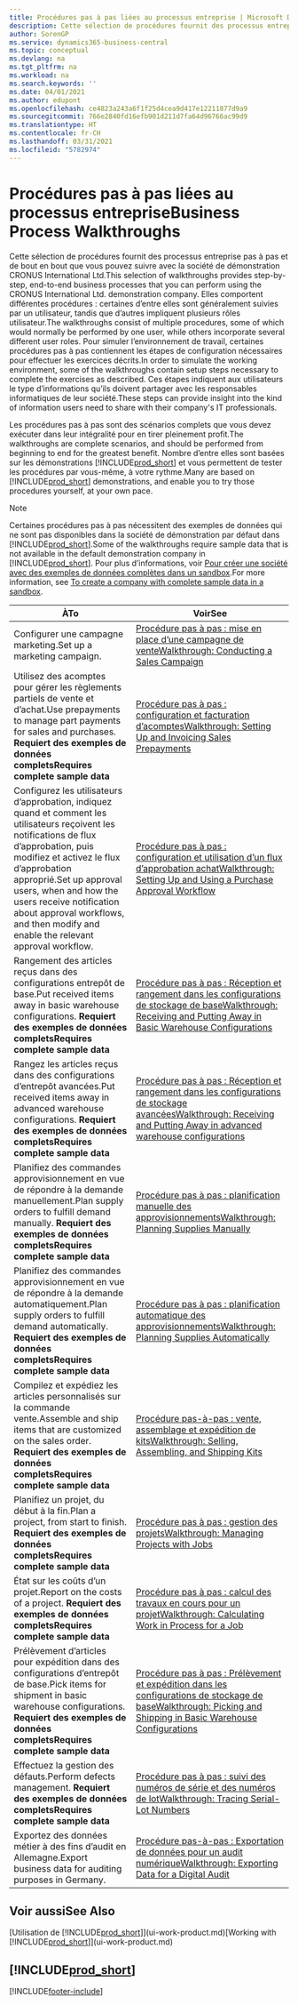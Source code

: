```yaml
---
title: Procédures pas à pas liées au processus entreprise | Microsoft Docs
description: Cette sélection de procédures fournit des processus entreprise pas à pas et de bout en bout que vous pouvez suivre avec la société de démonstration CRONUS International Ltd.
author: SorenGP
ms.service: dynamics365-business-central
ms.topic: conceptual
ms.devlang: na
ms.tgt_pltfrm: na
ms.workload: na
ms.search.keywords: ''
ms.date: 04/01/2021
ms.author: edupont
ms.openlocfilehash: ce4823a243a6f1f25d4cea9d417e12211877d9a9
ms.sourcegitcommit: 766e2840fd16efb901d211d7fa64d96766ac99d9
ms.translationtype: HT
ms.contentlocale: fr-CH
ms.lasthandoff: 03/31/2021
ms.locfileid: "5782974"
---
```

# <a name="business-process-walkthroughs"></a><span data-ttu-id="9103e-103">Procédures pas à pas liées au processus entreprise</span><span class="sxs-lookup"><span data-stu-id="9103e-103">Business Process Walkthroughs</span></span>

<span data-ttu-id="9103e-104">Cette sélection de procédures fournit des processus entreprise pas à pas et de bout en bout que vous pouvez suivre avec la société de démonstration CRONUS International Ltd.</span><span class="sxs-lookup"><span data-stu-id="9103e-104">This selection of walkthroughs provides step-by-step, end-to-end business processes that you can perform using the CRONUS International Ltd. demonstration company.</span></span> <span data-ttu-id="9103e-105">Elles comportent différentes procédures : certaines d’entre elles sont généralement suivies par un utilisateur, tandis que d’autres impliquent plusieurs rôles utilisateur.</span><span class="sxs-lookup"><span data-stu-id="9103e-105">The walkthroughs consist of multiple procedures, some of which would normally be performed by one user, while others incorporate several different user roles.</span></span> <span data-ttu-id="9103e-106">Pour simuler l’environnement de travail, certaines procédures pas à pas contiennent les étapes de configuration nécessaires pour effectuer les exercices décrits.</span><span class="sxs-lookup"><span data-stu-id="9103e-106">In order to simulate the working environment, some of the walkthroughs contain setup steps necessary to complete the exercises as described.</span></span> <span data-ttu-id="9103e-107">Ces étapes indiquent aux utilisateurs le type d’informations qu’ils doivent partager avec les responsables informatiques de leur société.</span><span class="sxs-lookup"><span data-stu-id="9103e-107">These steps can provide insight into the kind of information users need to share with their company's IT professionals.</span></span>  

 <span data-ttu-id="9103e-108">Les procédures pas à pas sont des scénarios complets que vous devez exécuter dans leur intégralité pour en tirer pleinement profit.</span><span class="sxs-lookup"><span data-stu-id="9103e-108">The walkthroughs are complete scenarios, and should be performed from beginning to end for the greatest benefit.</span></span> <span data-ttu-id="9103e-109">Nombre d’entre elles sont basées sur les démonstrations [!INCLUDE[prod_short](includes/prod_short.md)] et vous permettent de tester les procédures par vous-même, à votre rythme.</span><span class="sxs-lookup"><span data-stu-id="9103e-109">Many are based on [!INCLUDE[prod_short](includes/prod_short.md)] demonstrations, and enable you to try those procedures yourself, at your own pace.</span></span>  

> [!NOTE]
> <span data-ttu-id="9103e-110">Certaines procédures pas à pas nécessitent des exemples de données qui ne sont pas disponibles dans la société de démonstration par défaut dans [!INCLUDE[prod_short](includes/prod_short.md)].</span><span class="sxs-lookup"><span data-stu-id="9103e-110">Some of the walkthroughs require sample data that is not available in the default demonstration company in [!INCLUDE[prod_short](includes/prod_short.md)].</span></span> <span data-ttu-id="9103e-111">Pour plus d’informations, voir [Pour créer une société avec des exemples de données complètes dans un sandbox](across-how-create-sandbox-environment.md#to-create-a-company-with-complete-sample-data-in-a-sandbox).</span><span class="sxs-lookup"><span data-stu-id="9103e-111">For more information, see [To create a company with complete sample data in a sandbox](across-how-create-sandbox-environment.md#to-create-a-company-with-complete-sample-data-in-a-sandbox).</span></span>

|<span data-ttu-id="9103e-112">À</span><span class="sxs-lookup"><span data-stu-id="9103e-112">To</span></span>|<span data-ttu-id="9103e-113">Voir</span><span class="sxs-lookup"><span data-stu-id="9103e-113">See</span></span>|  
|--------|---------|  
|<span data-ttu-id="9103e-114">Configurer une campagne marketing.</span><span class="sxs-lookup"><span data-stu-id="9103e-114">Set up a marketing campaign.</span></span>|[<span data-ttu-id="9103e-115">Procédure pas à pas : mise en place d’une campagne de vente</span><span class="sxs-lookup"><span data-stu-id="9103e-115">Walkthrough: Conducting a Sales Campaign</span></span>](walkthrough-conducting-a-sales-campaign.md)|  
|<span data-ttu-id="9103e-116">Utilisez des acomptes pour gérer les règlements partiels de vente et d’achat.</span><span class="sxs-lookup"><span data-stu-id="9103e-116">Use prepayments to manage part payments for sales and purchases.</span></span> <span data-ttu-id="9103e-117">**Requiert des exemples de données complets**</span><span class="sxs-lookup"><span data-stu-id="9103e-117">**Requires complete sample data**</span></span> |[<span data-ttu-id="9103e-118">Procédure pas à pas : configuration et facturation d’acomptes</span><span class="sxs-lookup"><span data-stu-id="9103e-118">Walkthrough: Setting Up and Invoicing Sales Prepayments</span></span>](walkthrough-setting-up-and-invoicing-sales-prepayments.md)|  
|<span data-ttu-id="9103e-119">Configurez les utilisateurs d’approbation, indiquez quand et comment les utilisateurs reçoivent les notifications de flux d’approbation, puis modifiez et activez le flux d’approbation approprié.</span><span class="sxs-lookup"><span data-stu-id="9103e-119">Set up approval users, when and how the users receive notification about approval workflows, and then modify and enable the relevant approval workflow.</span></span>|[<span data-ttu-id="9103e-120">Procédure pas à pas : configuration et utilisation d’un flux d’approbation achat</span><span class="sxs-lookup"><span data-stu-id="9103e-120">Walkthrough: Setting Up and Using a Purchase Approval Workflow</span></span>](walkthrough-setting-up-and-using-a-purchase-approval-workflow.md)|  
|<span data-ttu-id="9103e-121">Rangement des articles reçus dans des configurations entrepôt de base.</span><span class="sxs-lookup"><span data-stu-id="9103e-121">Put received items away in basic warehouse configurations.</span></span> <span data-ttu-id="9103e-122">**Requiert des exemples de données complets**</span><span class="sxs-lookup"><span data-stu-id="9103e-122">**Requires complete sample data**</span></span>|[<span data-ttu-id="9103e-123">Procédure pas à pas : Réception et rangement dans les configurations de stockage de base</span><span class="sxs-lookup"><span data-stu-id="9103e-123">Walkthrough: Receiving and Putting Away in Basic Warehouse Configurations</span></span>](walkthrough-receiving-and-putting-away-in-basic-warehousing.md)|  
|<span data-ttu-id="9103e-124">Rangez les articles reçus dans des configurations d’entrepôt avancées.</span><span class="sxs-lookup"><span data-stu-id="9103e-124">Put received items away in advanced warehouse configurations.</span></span> <span data-ttu-id="9103e-125">**Requiert des exemples de données complets**</span><span class="sxs-lookup"><span data-stu-id="9103e-125">**Requires complete sample data**</span></span>|[<span data-ttu-id="9103e-126">Procédure pas à pas : Réception et rangement dans les configurations de stockage avancées</span><span class="sxs-lookup"><span data-stu-id="9103e-126">Walkthrough: Receiving and Putting Away in advanced warehouse configurations</span></span>](walkthrough-receiving-and-putting-away-in-advanced-warehousing.md)|  
|<span data-ttu-id="9103e-127">Planifiez des commandes approvisionnement en vue de répondre à la demande manuellement.</span><span class="sxs-lookup"><span data-stu-id="9103e-127">Plan supply orders to fulfill demand manually.</span></span> <span data-ttu-id="9103e-128">**Requiert des exemples de données complets**</span><span class="sxs-lookup"><span data-stu-id="9103e-128">**Requires complete sample data**</span></span>|[<span data-ttu-id="9103e-129">Procédure pas à pas : planification manuelle des approvisionnements</span><span class="sxs-lookup"><span data-stu-id="9103e-129">Walkthrough: Planning Supplies Manually</span></span>](walkthrough-planning-supplies-manually.md)|  
|<span data-ttu-id="9103e-130">Planifiez des commandes approvisionnement en vue de répondre à la demande automatiquement.</span><span class="sxs-lookup"><span data-stu-id="9103e-130">Plan supply orders to fulfill demand automatically.</span></span> <span data-ttu-id="9103e-131">**Requiert des exemples de données complets**</span><span class="sxs-lookup"><span data-stu-id="9103e-131">**Requires complete sample data**</span></span>|[<span data-ttu-id="9103e-132">Procédure pas à pas : planification automatique des approvisionnements</span><span class="sxs-lookup"><span data-stu-id="9103e-132">Walkthrough: Planning Supplies Automatically</span></span>](walkthrough-planning-supplies-automatically.md)|  
|<span data-ttu-id="9103e-133">Compilez et expédiez les articles personnalisés sur la commande vente.</span><span class="sxs-lookup"><span data-stu-id="9103e-133">Assemble and ship items that are customized on the sales order.</span></span> <span data-ttu-id="9103e-134">**Requiert des exemples de données complets**</span><span class="sxs-lookup"><span data-stu-id="9103e-134">**Requires complete sample data**</span></span>|[<span data-ttu-id="9103e-135">Procédure pas-à-pas : vente, assemblage et expédition de kits</span><span class="sxs-lookup"><span data-stu-id="9103e-135">Walkthrough: Selling, Assembling, and Shipping Kits</span></span>](walkthrough-selling-assembling-and-shipping-kits.md)|  
|<span data-ttu-id="9103e-136">Planifiez un projet, du début à la fin.</span><span class="sxs-lookup"><span data-stu-id="9103e-136">Plan a project, from start to finish.</span></span> <span data-ttu-id="9103e-137">**Requiert des exemples de données complets**</span><span class="sxs-lookup"><span data-stu-id="9103e-137">**Requires complete sample data**</span></span>|[<span data-ttu-id="9103e-138">Procédure pas à pas : gestion des projets</span><span class="sxs-lookup"><span data-stu-id="9103e-138">Walkthrough: Managing Projects with Jobs</span></span>](walkthrough-managing-projects-with-jobs.md)|  
|<span data-ttu-id="9103e-139">État sur les coûts d’un projet.</span><span class="sxs-lookup"><span data-stu-id="9103e-139">Report on the costs of a project.</span></span> <span data-ttu-id="9103e-140">**Requiert des exemples de données complets**</span><span class="sxs-lookup"><span data-stu-id="9103e-140">**Requires complete sample data**</span></span>|[<span data-ttu-id="9103e-141">Procédure pas à pas : calcul des travaux en cours pour un projet</span><span class="sxs-lookup"><span data-stu-id="9103e-141">Walkthrough: Calculating Work in Process for a Job</span></span>](walkthrough-calculating-work-in-process-for-a-job.md)|  
|<span data-ttu-id="9103e-142">Prélèvement d’articles pour expédition dans des configurations d’entrepôt de base.</span><span class="sxs-lookup"><span data-stu-id="9103e-142">Pick items for shipment in basic warehouse configurations.</span></span> <span data-ttu-id="9103e-143">**Requiert des exemples de données complets**</span><span class="sxs-lookup"><span data-stu-id="9103e-143">**Requires complete sample data**</span></span>|[<span data-ttu-id="9103e-144">Procédure pas à pas : Prélèvement et expédition dans les configurations de stockage de base</span><span class="sxs-lookup"><span data-stu-id="9103e-144">Walkthrough: Picking and Shipping in Basic Warehouse Configurations</span></span>](walkthrough-picking-and-shipping-in-basic-warehousing.md)|  
|<span data-ttu-id="9103e-145">Effectuez la gestion des défauts.</span><span class="sxs-lookup"><span data-stu-id="9103e-145">Perform defects management.</span></span> <span data-ttu-id="9103e-146">**Requiert des exemples de données complets**</span><span class="sxs-lookup"><span data-stu-id="9103e-146">**Requires complete sample data**</span></span>|[<span data-ttu-id="9103e-147">Procédure pas à pas : suivi des numéros de série et des numéros de lot</span><span class="sxs-lookup"><span data-stu-id="9103e-147">Walkthrough: Tracing Serial-Lot Numbers</span></span>](walkthrough-tracing-serial-lot-numbers.md)|
|<span data-ttu-id="9103e-148">Exportez des données métier à des fins d’audit en Allemagne.</span><span class="sxs-lookup"><span data-stu-id="9103e-148">Export business data for auditing purposes in Germany.</span></span>|[<span data-ttu-id="9103e-149">Procédure pas-à-pas : Exportation de données pour un audit numérique</span><span class="sxs-lookup"><span data-stu-id="9103e-149">Walkthrough: Exporting Data for a Digital Audit</span></span>](LocalFunctionality/Germany/walkthrough-exporting-data-for-a-digital-audit.md)|

## <a name="see-also"></a><span data-ttu-id="9103e-150">Voir aussi</span><span class="sxs-lookup"><span data-stu-id="9103e-150">See Also</span></span>

<span data-ttu-id="9103e-151">[Utilisation de [!INCLUDE[prod_short](includes/prod_short.md)]](ui-work-product.md)</span><span class="sxs-lookup"><span data-stu-id="9103e-151">[Working with [!INCLUDE[prod_short](includes/prod_short.md)]](ui-work-product.md)</span></span>  

## [!INCLUDE[prod_short](includes/free_trial_md.md)]  


[!INCLUDE[footer-include](includes/footer-banner.md)]